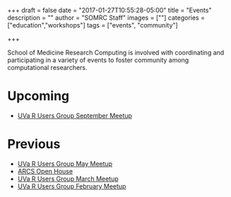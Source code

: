 +++
draft = false
date = "2017-01-27T10:55:28-05:00"
title = "Events"
description = ""
author = "SOMRC Staff"
images = [""]
categories = ["education","workshops"]
tags = ["events", "community"]

+++

<p class=lead>School of Medicine Research Computing is involved with coordinating and participating in a variety of events to foster community among computational researchers.</p>

# Upcoming 

- [UVa R Users Group September Meetup](https://www.meetup.com/UVa-R-Users-Group/events/242800492/)

# Previous

- [UVa R Users Group May Meetup](https://www.meetup.com/UVa-R-Users-Group/events/239691982/)
- [ARCS Open House](https://vpit.virginia.edu/arcs-open-house)
- [UVa R Users Group March Meetup](https://www.meetup.com/UVa-R-Users-Group/events/238302940/)
- [UVa R Users Group February Meetup](https://www.meetup.com/UVa-R-Users-Group/events/237428593/)